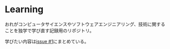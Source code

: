 # Learning

おれがコンピュータサイエンスやソフトウェアエンジニアリング、技術に関することを独学で学び直す記録用のリポジトリ。

学びたい内容は[issue #1](https://github.com/zztkm/computer-science-learning/issues/1)にまとめている。
